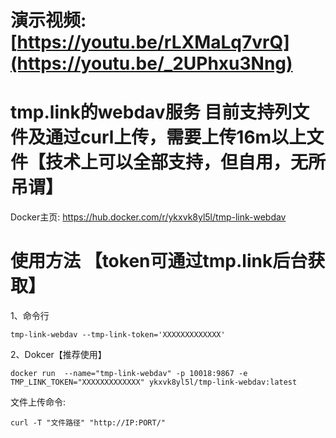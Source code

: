 # 演示视频:[https://youtu.be/rLXMaLq7vrQ](https://youtu.be/_2UPhxu3Nng)   

# tmp.link的webdav服务 目前支持列文件及通过curl上传，需要上传16m以上文件【技术上可以全部支持，但自用，无所吊谓】  

Docker主页: https://hub.docker.com/r/ykxvk8yl5l/tmp-link-webdav   

# 使用方法 【token可通过tmp.link后台获取】
1、命令行
```
tmp-link-webdav --tmp-link-token='XXXXXXXXXXXXX'
```
2、Dokcer【推荐使用】
```
docker run  --name="tmp-link-webdav" -p 10018:9867 -e TMP_LINK_TOKEN="XXXXXXXXXXXXX" ykxvk8yl5l/tmp-link-webdav:latest
```

文件上传命令:
```
curl -T "文件路径" "http://IP:PORT/" 
```
